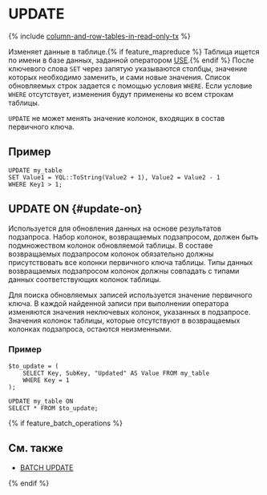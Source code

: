 
# UPDATE

{% include [column-and-row-tables-in-read-only-tx](../_includes/limitation-column-row-in-read-only-tx-warn.md) %}

Изменяет данные в таблице.{% if feature_mapreduce %} Таблица ищется по имени в базе данных, заданной оператором [USE](use.md).{% endif %} После ключевого слова `SET` через запятую указываются столбцы, значение которых необходимо заменить, и сами новые значения. Список обновляемых строк задается с помощью условия `WHERE`. Если условие `WHERE` отсутствует, изменения будут применены ко всем строкам таблицы.

`UPDATE` не может менять значение колонок, входящих в состав первичного ключа.

## Пример

```yql
UPDATE my_table
SET Value1 = YQL::ToString(Value2 + 1), Value2 = Value2 - 1
WHERE Key1 > 1;
```

## UPDATE ON {#update-on}

Используется для обновления данных на основе результатов подзапроса. Набор колонок, возвращаемых подзапросом, должен быть подмножеством колонок обновляемой таблицы. В составе возвращаемых подзапросом колонок обязательно должны присутствовать все колонки первичного ключа таблицы. Типы данных возвращаемых подзапросом колонок должны совпадать с типами данных соответствующих колонок таблицы.

Для поиска обновляемых записей используется значение первичного ключа. В каждой найденной записи при выполнении оператора изменяются значения неключевых колонок, указанных в подзапросе. Значения колонок таблицы, которые отсутствуют в возвращаемых колонках подзапроса, остаются неизменными.

### Пример

```yql
$to_update = (
    SELECT Key, SubKey, "Updated" AS Value FROM my_table
    WHERE Key = 1
);

UPDATE my_table ON
SELECT * FROM $to_update;
```

{% if feature_batch_operations %}

## См. также

* [BATCH UPDATE](batch-update.md)

{% endif %}
